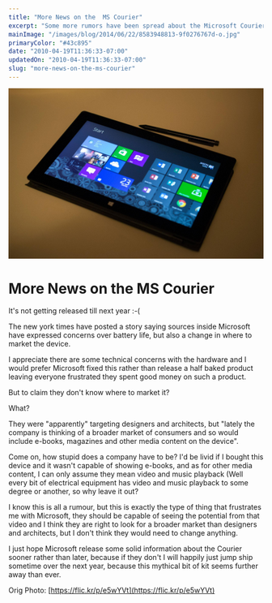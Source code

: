 ```yaml
---
title: "More News on the  MS Courier"
excerpt: "Some more rumors have been spread about the Microsoft Courier."
mainImage: "/images/blog/2014/06/22/8583948813-9f0276767d-o.jpg"
primaryColor: "#43c895"
date: "2010-04-19T11:36:33-07:00"
updatedOn: "2010-04-19T11:36:33-07:00"
slug: "more-news-on-the-ms-courier"
---
```

![Key art for blog post "More News on the  MS Courier"](/images/blog/2014/06/22/8583948813-9f0276767d-o.jpg)

# More News on the  MS Courier

It's not getting released till next year :-(

The new york times have posted a story saying sources inside Microsoft have expressed concerns over battery life, but also a change in where to market the device.

I appreciate there are some technical concerns with the hardware and I would prefer Microsoft fixed this rather than release a half baked product leaving everyone frustrated they spent good money on such a product.

But to claim they don't know where to market it?

What?

They were "apparently" targeting designers and architects, but "lately the company is thinking of a broader market of consumers and so would include e-books, magazines and other media content on the device".

Come on, how stupid does a company have to be? I'd be livid if I bought this device and it wasn't capable of showing e-books, and as for other media content, I can only assume they mean video and music playback (Well every bit of electrical equipment has video and music playback to some degree or another, so why leave it out? 

I know this is all a rumour, but this is exactly the type of thing that frustrates me with Microsoft, they should be capable of seeing the potential from that video and I think they are right to look for a broader market than designers and architects, but I don't think they would need to change anything.

I just hope Microsoft release some solid information about the Courier sooner rather than later, because if they don't I will happily just jump ship sometime over the next year, because this mythical bit of kit seems further away than ever.

Orig Photo: [https://flic.kr/p/e5wYVt](https://flic.kr/p/e5wYVt)